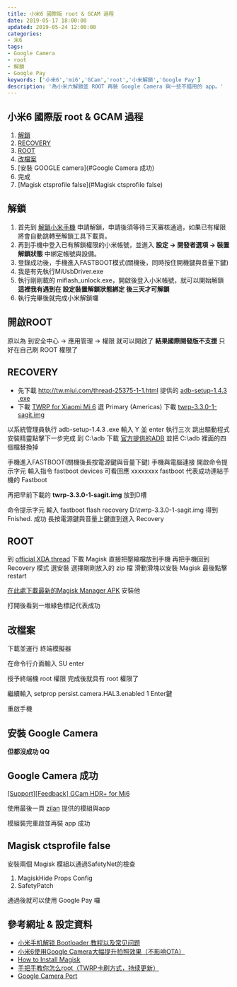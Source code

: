 ```yaml
---
title: 小米6 國際版 root & GCAM 過程
date: 2019-05-17 18:00:00
updated: 2019-05-24 12:00:00
categories:
- 米6
tags:
- Google Camera
- root
- 解鎖
- Google Pay
keywords: ['小米6','mi6','GCam','root','小米解鎖','Google Pay']
description: '為小米六解鎖並 ROOT 再裝 Google Camera 與一些不錯用的 app。'
---
```



## 小米6 國際版 root & GCAM 過程

1. [解鎖](#解鎖)
2. [RECOVERY](#RECOVERY)
3. [ROOT](#ROOT)
4. [改檔案](#改檔案)
5. [安裝 GOOGLE camera](#Google Camera 成功)
6. 完成
7. [Magisk ctsprofile false](#Magisk ctsprofile false)

## 解鎖

1. 首先到 [解鎖小米手機](https://www.miui.com/unlock/index.html) 申請解鎖，申請後須等待三天審核通過，如果已有權限將會自動跳轉至解鎖工具下載頁。
2. 再到手機中登入已有解鎖權限的小米帳號，並進入 **設定 -> 開發者選項 -> 裝置解鎖狀態** 中綁定帳號與設備。
3. 登錄成功後，手機進入FASTBOOT模式(關機後，同時按住開機鍵與音量下鍵)
4. 我是有先執行MiUsbDriver.exe
5. 執行剛剛載的 miflash_unlock.exe，開啟後登入小米帳號，就可以開始解鎖
   **這裡我有遇到在 設定裝置解鎖狀態綁定 後三天才可解鎖**
6. 執行完畢後就完成小米解鎖囉

## 開啟ROOT

原以為 到安全中心 -> 應用管理 -> 權限 就可以開啟了
**結果國際開發版不支援**
只好在自己刷 ROOT 權限了

## RECOVERY

- 先下載 <http://tw.miui.com/thread-25375-1-1.html> 提供的 [adb-setup-1.4.3 .exe](<chrome-extension://bigefpfhnfcobdlfbedofhhaibnlghod/mega/secure.html#!0tcSUI6A!MXzvhLmERzhwcTX0doluSckuqMRzFLbXrqnlAWPEySM>)
- 下載 [TWRP for Xiaomi Mi 6](<https://twrp.me/xiaomi/xiaomimi6.html>) 選 Primary (Americas) 下載 [twrp-3.3.0-1-sagit.img](https://dl.twrp.me/sagit/twrp-3.3.0-1-sagit.img.html)

以系統管理員執行 adb-setup-1.4.3 .exe 
輸入 Y 並 enter 執行三次
跳出驅動程式安裝精靈點擊下一步完成
到 C:\adb 
下載 [官方提供的ADB](https://dl.google.com/android/repository/platform-tools-latest-windows.zip) 並把 C:\adb 裡面的四個檔替換掉

手機進入FASTBOOT(關機後長按電源鍵與音量下鍵)
手機與電腦連接
開啟命令提示字元
輸入指令 fastboot devices 
可看回應 xxxxxxxx fastboot 代表成功連結手機的 Fastboot

再把早前下載的 **twrp-3.3.0-1-sagit.img** 放到D槽

命令提示字元 輸入
fastboot flash recovery D:\twrp-3.3.0-1-sagit.img
得到 Fnished. 成功
長按電源鍵與音量上鍵直到進入 Recovery

## ROOT

到 [official XDA thread](https://forum.xda-developers.com/apps/magisk/official-magisk-v7-universal-systemless-t3473445) 下載 Magisk
直接把壓縮檔放到手機
再把手機回到 Recovery 模式
選安裝 選擇剛剛放入的 zip 檔
滑動滑塊以安裝 Magisk
最後點擊 restart

[在此處下載最新的Magisk Manager APK](https://github.com/topjohnwu/Magisk/releases/) 安裝他

打開後看到一堆綠色標記代表成功

## 改檔案

下載並運行 終端模擬器

在命令行介面輸入 SU enter

授予終端機 root 權限 完成後就具有 root 權限了

繼續輸入 setprop persist.camera.HAL3.enabled 1 Enter鍵

重啟手機

## 安裝 Google Camera

**但都沒成功 QQ**

## Google Camera 成功

[[Support][Feedback] GCam HDR+ for Mi6](https://forum.xda-developers.com/mi-6/themes/support-gcam-hdr-mi6-t3758876/page128)

使用最後一頁 [zilan](https://forum.xda-developers.com/member.php?u=1200086) 提供的模組與app

模組裝完重啟並再裝 app 成功

## Magisk ctsprofile false

安裝兩個  Magisk 模組以通過SafetyNet的檢查

1. MagiskHide Props Config
2. SafetyPatch

通過後就可以使用 Google Pay 囉

## 參考網址 & 設定資料

- [小米手机解锁 Bootloader 教程以及常见问题](http://www.miui.com/thread-3367802-1-1.html)
- [小米6使用Google Camera大幅提升拍照效果（不影响OTA）](http://www.miui.com/thread-14767245-1-1.html)
- [How to Install Magisk](https://www.xda-developers.com/how-to-install-magisk/)
- [手把手教你怎么root（TWRP卡刷方式，持续更新）](http://www.miui.com/thread-12263814-1-1.html)
- [Google Camera Port](https://www.celsoazevedo.com/files/android/google-camera/)

